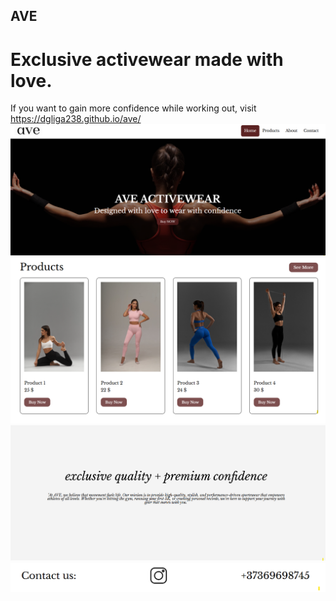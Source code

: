 ## AVE 
# Exclusive activewear made with love. 
If you want to gain more confidence while working out, visit https://dgliga238.github.io/ave/   
![Hero](images/image-4.png)
![Products](images/image.png)
![About](images/image-1.png)
![Contact](images/image-3.png)
